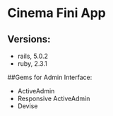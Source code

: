 # Cinema Fini App

## Versions:
* rails, 5.0.2
* ruby, 2.3.1

##Gems for Admin Interface:
* ActiveAdmin
* Responsive ActiveAdmin
* Devise


